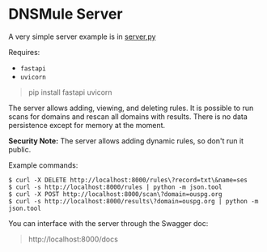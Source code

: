 # DNSMule Server

A very simple server example is in [server,py](server.py)

Requires:

- `fastapi`
- `uvicorn`

> pip install fastapi uvicorn

The server allows adding, viewing, and deleting rules.
It is possible to run scans for domains and rescan all domains with results.
There is no data persistence except for memory at the moment.

__Security Note:__ The server allows adding dynamic rules, so don't run it public.

Example commands:

```shell
$ curl -X DELETE http://localhost:8000/rules\?record=txt\&name=ses
$ curl -s http://localhost:8000/rules | python -m json.tool
$ curl -X POST http://localhost:8000/scan\?domain=ouspg.org
$ curl -s http://localhost:8000/results\?domain=ouspg.org | python -m json.tool
```

You can interface with the server through the Swagger doc:

> http://localhost:8000/docs

